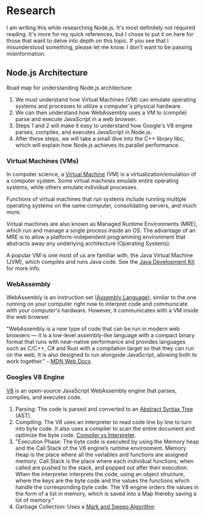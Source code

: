 # Research
I am writing this while researching Node.js. It's most definitely not required reading. It's more for my quick references, but I chose to put it on here for those that want to delve into depth on this topic. If you see that I misunderstood something, please let me know. I don't want to be passing misinformation. 
## Node.js Architecture

Road map for understanding Node.js architecture: 
1. We must understand how Virtual Machines (VM) can emulate operating systems and processes to utilize a computer's physical hardware.
2. We can then understand how WebAssembly uses a VM to (compile) parse and execute JavaScript in a web browser.
3. Steps 1 and 2 will make it easy to understand how Google's V8 engine parses, compiles, and executes JavaScript in Node.js.
4. After these steps, we will take a small dive into the C++ library libc, which will explain how Node.js achieves its parallel performance.


### Virtual Machines (VMs)
In computer science, a [Virtual Machine](https://en.wikipedia.org/wiki/Virtual_machine) (VM) is a virtualization/emulation of a computer system. Some virtual machines emulate entire operating systems, while others emulate individual processes. 

Functions of virtual machines that run systems include running multiple operating systems on the same computer, consolidating servers, and much more. 

Virtual machines are also known as Managed Runtime Environments (MRE), which run and manage a single process inside an OS. The advantage of an MRE is to allow a platform-independent programming environment that abstracts away any underlying architecture (Operating Systems).

A popular VM is one most of us are familiar with, the Java Virtual Machine (JVM), which compiles and runs Java code. See the [Java Development Kit](https://www.geeksforgeeks.org/differences-jdk-jre-jvm/) for more info.
### WebAssembly

WebAssembly is an instruction set ([Assembly Language](https://en.wikipedia.org/wiki/Assembly_language)), similar to the one running on your computer right now to interpret code and communicate with your computer's hardware. However, it communicates with a VM inside the web browser.

"WebAssembly is a new type of code that can be run in modern web browsers — it is a low-level assembly-like language with a compact binary format that runs with near-native performance and provides languages such as C/C++, C# and Rust with a compilation target so that they can run on the web. It is also designed to run alongside JavaScript, allowing both to work together." - [MDN Web Docs](https://developer.mozilla.org/en-US/docs/WebAssembly)

### Googles V8 Engine
[V8](https://www.geeksforgeeks.org/how-v8-compiles-javascript-code/) is an open-source JavaScript WebAssembly engine that parses, compiles, and executes code. 
1. Parsing: The code is parsed and converted to an [Abstract Syntax Tree](https://en.wikipedia.org/wiki/Abstract_syntax_tree) (AST). 
2. Compiling: The V8 uses an interpreter to read code line by line to turn into byte code. It also uses a compiler to scan the entire document and optimize the byte code. [Compiler vs Interpreter](https://www.geeksforgeeks.org/compiler-vs-interpreter-2/). 
3. "Execution Phase: The byte code is executed by using the Memory heap and the Call Stack of the V8 engine’s runtime environment. Memory Heap is the place where all the variables and functions are assigned memory. Call Stack is the place where each individual functions, when called are pushed to the stack, and popped out after their execution. When the interpreter interprets the code, using an object structure, where the keys are the byte code and the values the functions which handle the corresponding byte code. The V8 engine orders the values in the form of a list in memory, which is saved into a Map thereby saving a lot of memory."
4. Garbage Collection: Uses a [Mark and Sweep Algorithm](https://www.geeksforgeeks.org/mark-and-sweep-garbage-collection-algorithm/) 
